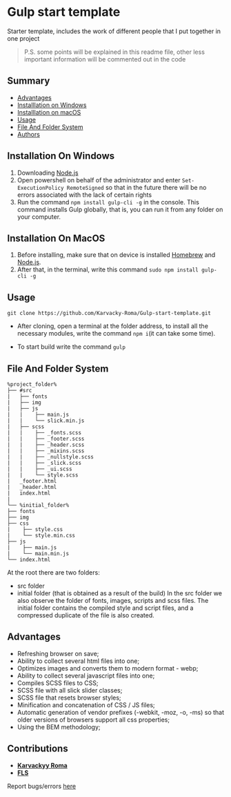 # Gulp start template

Starter template, includes the work of different people that I put together in one project

> P.S. some points will be explained in this readme file, other less important information will be commented out in the code

## Summary
  - [Advantages](#advantages)
  - [Installlation on Windows](#installation-on-windows)
  - [Installlation on macOS](#installation-on-macos)
  - [Usage](#usage)
  - [File And Folder System](#file-and-folder-system)
  - [Authors](#authors)

## Installation On Windows

1. Downloading [Node.js](https://nodejs.org/en/download/)
2. Open powershell on behalf of the administrator and enter `Set-ExecutionPolicy RemoteSigned` so that in the future there will be no errors associated with the lack of certain rights
3. Run the command `npm install gulp-cli -g` in the console. This command installs Gulp globally, that is, you can run it from any folder on your computer.

## Installation On MacOS

1. Before installing, make sure that on device is installed [Homebrew](https://brew.sh/) and [Node.js](https://nodejs.org/en/download/).
2. After that, in the terminal, write this command `sudo npm install gulp-cli -g`

## Usage

``git clone https://github.com/Karvacky-Roma/Gulp-start-template.git``

- After cloning, open a terminal at the folder address, to install all the necessary modules, write the command ``npm i``(it can take some time).

- To start build write the command ``gulp``

## File And Folder System

    %project_folder%
    ├── #src
    |   ├── fonts
    |   ├── img
    |   ├── js
    |   |    ├── main.js
    |   |    └── slick.min.js
    |   ├── scss
    |   |    ├── _fonts.scss
    |   |    ├── _footer.scss
    |   |    ├── _header.scss
    |   |    ├── _mixins.scss
    |   |    ├── _nullstyle.scss
    |   |    ├── _slick.scss
    |   |    ├── _ui.scss
    |   |    └── style.scss
    |   _footer.html
    |   _header.html
    |   index.html
    |
    └── %initial_folder%
    ├── fonts
    ├── img
    ├── css
    |    ├── style.css
    |    └── style.min.css
    ├── js
    |    ├── main.js
    |    └── main.min.js
    └── index.html

At the root there are two folders: 
- src folder
- initial folder (that is obtained as a result of the build) 
In the src folder we also observe the folder of fonts, images, scripts and scss files. 
The initial folder contains the compiled style and script files, and a compressed duplicate of the file is also created.


## Advantages

 - Refreshing browser on save;
 - Ability to collect several html files into one;
 - Optimizes images and converts them to modern format - webp;
 - Ability to collect several javascript files into one;
 - Compiles SCSS files to CSS;
 - SCSS file with all slick slider classes;
 - SCSS file that resets browser styles;
 - Minification and concatenation of CSS / JS files;
 - Automatic generation of vendor prefixes (-webkit, -moz, -o, -ms) so that older versions of browsers support all css properties;
 - Using the BEM methodology;
## Contributions 

 - [**Karvackyy Roma**](https://github.com/Karvacky-Roma)
 - [**FLS**](https://github.com/FreelancerLifeStyle)
 
Report bugs/errors [here](https://github.com/Karvacky-Roma/Gulp-build/issues)

